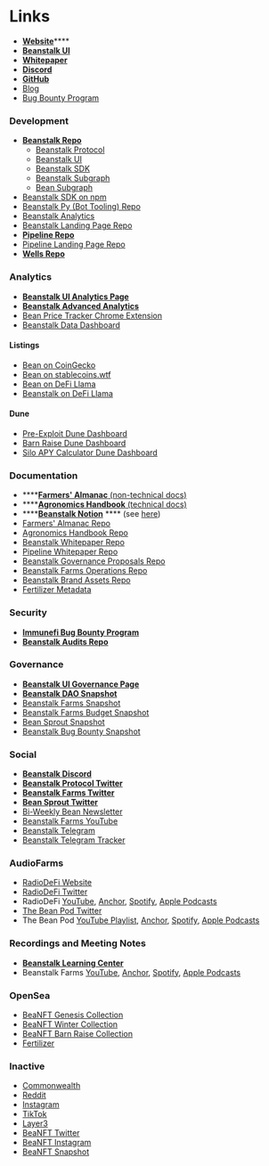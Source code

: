# Links

* [**Website**](https://bean.money/)****
* ****[**Beanstalk UI**](https://app.bean.money/)****
* ****[**Whitepaper**](https://bean.money/beanstalk.pdf)****
* ****[**Discord**](https://discord.gg/beanstalk)****
* ****[**GitHub**](https://github.com/BeanstalkFarms)****
* [Blog](https://bean.money/blog)
* [Bug Bounty Program](https://immunefi.com/bounty/beanstalk/)

### Development

* ****[**Beanstalk Repo**](https://github.com/BeanstalkFarms/Beanstalk)****
  * [Beanstalk Protocol](https://github.com/BeanstalkFarms/Beanstalk/tree/master/protocol)
  * [Beanstalk UI](https://github.com/BeanstalkFarms/Beanstalk/tree/master/projects/ui)
  * [Beanstalk SDK](https://github.com/BeanstalkFarms/Beanstalk/tree/master/projects/sdk)
  * [Beanstalk Subgraph](https://github.com/BeanstalkFarms/Beanstalk/tree/master/projects/subgraph-beanstalk)
  * [Bean Subgraph](https://github.com/BeanstalkFarms/Beanstalk/tree/master/projects/subgraph-bean)
* [Beanstalk SDK on npm](https://www.npmjs.com/package/@beanstalk/sdk)
* [Beanstalk Py (Bot Tooling) Repo](https://github.com/BeanstalkFarms/beanstalk-py)
* [Beanstalk Analytics](https://github.com/BeanstalkFarms/Beanstalk-Analytics)
* [Beanstalk Landing Page Repo](https://github.com/BeanstalkFarms/Beanstalk-Landing)
* ****[**Pipeline Repo**](https://github.com/BeanstalkFarms/Pipeline)****
* [Pipeline Landing Page Repo](https://github.com/BeanstalkFarms/Pipeline-Landing)
* ****[**Wells Repo**](https://github.com/BeanstalkFarms/Wells)****

### Analytics

* ****[**Beanstalk UI Analytics Page**](https://app.bean.money/#/analytics)****
* ****[**Beanstalk Advanced Analytics**](https://analytics.bean.money/)****
* [Bean Price Tracker Chrome Extension](https://chrome.google.com/webstore/detail/bean-tracker/aodkdgdikbdeeaknenojacllnnjlhodj?hl=en\&authuser=0)
* [Beanstalk Data Dashboard](https://beanstalk-dashboard.netlify.app/)

#### Listings

* [Bean on CoinGecko](https://www.coingecko.com/en/coins/bean)
* [Bean on stablecoins.wtf](https://stablecoins.wtf/coins/bean)
* [Bean on DeFi Llama](https://defillama.com/stablecoin/bean)
* [Beanstalk on DeFi Llama](https://defillama.com/protocol/beanstalk)

#### Dune

* [Pre-Exploit Dune Dashboard](https://dune.com/tbiq/Beanstalk)
* [Barn Raise Dune Dashboard](https://dune.com/tbiq/beanstalk-barn-raise)
* [Silo APY Calculator Dune Dashboard](https://dune.xyz/tbiq/Beanstalk-Silo-APY-Calculator)

### Documentation

* ****[**Farmers' Almanac** (non-technical docs)](https://docs.bean.money/almanac)
* ****[**Agronomics Handbook** (technical docs)](https://docs.bean.money/developers)
* ****[**Beanstalk Notion**](https://bean.money/notion) **** (see [here](beanstalk-learning-center.md))
* [Farmers' Almanac Repo](https://github.com/BeanstalkFarms/Farmers-Almanac)
* [Agronomics Handbook Repo](https://github.com/BeanstalkFarms/Agronomics-Handbook)
* [Beanstalk Whitepaper Repo](https://github.com/BeanstalkFarms/Beanstalk-Whitepaper)
* [Pipeline Whitepaper Repo](https://github.com/BeanstalkFarms/Pipeline-Whitepaper)
* [Beanstalk Governance Proposals Repo](https://github.com/BeanstalkFarms/Beanstalk-Governance-Proposals/)
* [Beanstalk Farms Operations Repo](https://github.com/BeanstalkFarms/Beanstalk-Farms-Operations)
* [Beanstalk Brand Assets Repo](https://github.com/BeanstalkFarms/Beanstalk-Brand-Assets)
* [Fertilizer Metadata](https://fert.bean.money/)

### Security

* ****[**Immunefi Bug Bounty Program**](https://immunefi.com/bounty/beanstalk)****
* ****[**Beanstalk Audits Repo**](https://github.com/BeanstalkFarms/Beanstalk-Audits)****

### Governance

* ****[**Beanstalk UI Governance Page**](https://app.bean.money/#/governance)****
* ****[**Beanstalk DAO Snapshot**](https://snapshot.org/#/beanstalkdao.eth)****
* [Beanstalk Farms Snapshot](https://snapshot.org/#/beanstalkfarms.eth)
* [Beanstalk Farms Budget Snapshot](https://snapshot.org/#/beanstalkfarmsbudget.eth)
* [Bean Sprout Snapshot](https://snapshot.org/#/wearebeansprout.eth)
* [Beanstalk Bug Bounty Snapshot](https://snapshot.org/#/beanstalkbugbounty.eth)

### Social

* ****[**Beanstalk Discord**](https://discord.gg/beanstalk)****
* ****[**Beanstalk Protocol Twitter**](https://twitter.com/beanstalkmoney)****
* ****[**Beanstalk Farms Twitter**](https://twitter.com/BeanstalkFarms)****
* ****[**Bean Sprout Twitter**](https://twitter.com/WeAreBeanSprout)****
* [Bi-Weekly Bean Newsletter](https://beanstalkfarms.substack.com/)
* [Beanstalk Farms YouTube](https://www.youtube.com/@BeanstalkFarms)
* [Beanstalk Telegram](https://t.me/beanstalkusd)
* [Beanstalk Telegram Tracker](https://t.me/beanstalktracker)

### AudioFarms

* [RadioDeFi Website](https://www.radio-defi.com/)
* [RadioDeFi Twitter](https://twitter.com/RadioDefiPod)
* RadioDeFi [YouTube](https://www.youtube.com/channel/UC\_zZp7XgQ7ndgcXpTrFxGxw), [Anchor](https://anchor.fm/radiodefi), [Spotify](https://open.spotify.com/show/38EWMCQ8wipEGRFJjHhQfE), [Apple Podcasts](https://podcasts.apple.com/us/podcast/radiodefi/id1653827749)
* [The Bean Pod Twitter](https://twitter.com/The\_Bean\_Pod)
* The Bean Pod [YouTube Playlist](https://www.youtube.com/playlist?list=PLyqLJA5Mbo9a6kL3vhJGM0HtRjqALfoD\_), [Anchor](https://anchor.fm/thebeanpodpodcast), [Spotify](https://open.spotify.com/show/5VZRhgtCQqw9xGIXXHqi8m), [Apple Podcasts](https://podcasts.apple.com/us/podcast/the-bean-pod/id1615215031)

### Recordings and Meeting Notes

* ****[**Beanstalk Learning Center**](https://bean.money/learning-center)****
* Beanstalk Farms [YouTube](https://www.youtube.com/@BeanstalkFarms), [Anchor](https://anchor.fm/beanstalk-farms), [Spotify](https://open.spotify.com/show/70lfZOSaqWjhTFujgkhVOu), [Apple Podcasts](https://podcasts.apple.com/gb/podcast/beanstalk-farms/id1624827919)

### OpenSea

* [BeaNFT Genesis Collection](https://opensea.io/collection/beanft-genesis)
* [BeaNFT Winter Collection](https://opensea.io/collection/beanft-winter)
* [BeaNFT Barn Raise Collection](https://opensea.io/collection/beanft-barn-raise)
* [Fertilizer](https://opensea.io/collection/bean-fertilizer)

### Inactive

* [Commonwealth](https://commonwealth.im/beanstalk/)
* [Reddit](https://www.reddit.com/r/BeanstalkProtocol/)
* [Instagram](https://www.instagram.com/beanstalkprotocol/)
* [TikTok](https://www.tiktok.com/@beanstalkprotocol)
* [Layer3](https://beta.layer3.xyz/communities/beanstalk)
* [BeaNFT Twitter](https://twitter.com/beanstalknfts)
* [BeaNFT Instagram](https://www.instagram.com/beanstalknfts/)
* [BeaNFT Snapshot](https://snapshot.org/#/beanft.eth)
